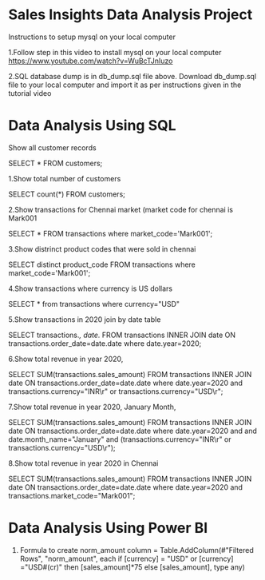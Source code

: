 # Sales Insights Data Analysis Project
Instructions to setup mysql on your local computer

  1.Follow step in this video to install mysql on your local computer https://www.youtube.com/watch?v=WuBcTJnIuzo

  2.SQL database dump is in db_dump.sql file above. Download db_dump.sql file to your local computer and import it as per instructions given in the tutorial video

# Data Analysis Using SQL
Show all customer records

SELECT * FROM customers;

1.Show total number of customers

  SELECT count(*) FROM customers;

2.Show transactions for Chennai market (market code for chennai is Mark001

SELECT * FROM transactions where market_code='Mark001';

3.Show distrinct product codes that were sold in chennai

SELECT distinct product_code FROM transactions where market_code='Mark001';

4.Show transactions where currency is US dollars

SELECT * from transactions where currency="USD"

5.Show transactions in 2020 join by date table

SELECT transactions.*, date.* FROM transactions INNER JOIN date ON transactions.order_date=date.date where date.year=2020;

6.Show total revenue in year 2020,

SELECT SUM(transactions.sales_amount) FROM transactions INNER JOIN date ON transactions.order_date=date.date where date.year=2020 and transactions.currency="INR\r" or transactions.currency="USD\r";

7.Show total revenue in year 2020, January Month,

SELECT SUM(transactions.sales_amount) FROM transactions INNER JOIN date ON transactions.order_date=date.date where date.year=2020 and and date.month_name="January" and (transactions.currency="INR\r" or transactions.currency="USD\r");

8.Show total revenue in year 2020 in Chennai

SELECT SUM(transactions.sales_amount) FROM transactions INNER JOIN date ON transactions.order_date=date.date where date.year=2020 and transactions.market_code="Mark001";

# Data Analysis Using Power BI
1. Formula to create norm_amount column
= Table.AddColumn(#"Filtered Rows", "norm_amount", each if [currency] = "USD" or [currency] ="USD#(cr)" then [sales_amount]*75 else [sales_amount], type any)
